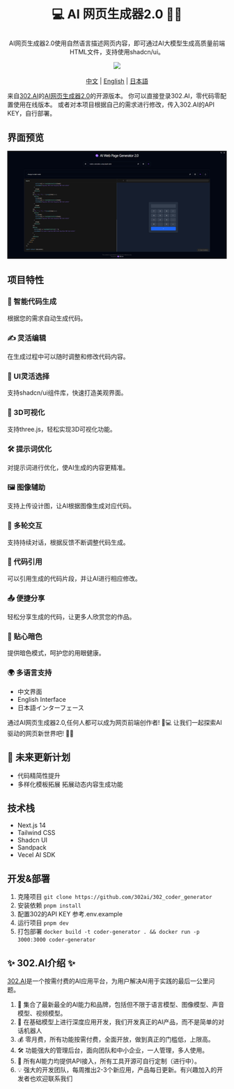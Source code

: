 # <p align="center"> 💻 AI 网页生成器2.0 🚀✨</p>

<p align="center">AI网页生成器2.0使用自然语言描述网页内容，即可通过AI大模型生成高质量前端HTML文件，支持使用shadcn/ui。</p>

<p align="center"><a href="https://302.ai/tools/word/" target="blank"><img src="https://file.302ai.cn/gpt/imgs/badge/21212.png" /></a></p >

<p align="center"><a href="README zh.md">中文</a> | <a href="README.md">English</a> | <a href="README_ja.md">日本語</a></p>


来自[302.AI](https://302.ai)的[AI网页生成器2.0](https://302.ai/tools/coder/)的开源版本。
你可以直接登录302.AI，零代码零配置使用在线版本。
或者对本项目根据自己的需求进行修改，传入302.AI的API KEY，自行部署。


## 界面预览
![界面预览](docs/preview.png)

## 项目特性
### 🤖 智能代码生成
  根据您的需求自动生成代码。
### ✍️ 灵活编辑
  在生成过程中可以随时调整和修改代码内容。
### 🎨 UI灵活选择
  支持shadcn/ui组件库，快速打造美观界面。
### 🌟 3D可视化
  支持three.js，轻松实现3D可视化功能。
### 🛠️ 提示词优化
  对提示词进行优化，使AI生成的内容更精准。
### 🖼️ 图像辅助
  支持上传设计图，让AI根据图像生成对应代码。
### 💬 多轮交互
  支持持续对话，根据反馈不断调整代码生成。
### 🔗 代码引用
  可以引用生成的代码片段，并让AI进行相应修改。
### 📤 便捷分享
  轻松分享生成的代码，让更多人欣赏您的作品。
### 🌙 贴心暗色
  提供暗色模式，呵护您的用眼健康。
### 🌍 多语言支持
  - 中文界面
  - English Interface
  - 日本語インターフェース

通过AI网页生成器2.0,任何人都可以成为网页前端创作者! 🎉💻 让我们一起探索AI驱动的网页新世界吧! 🌟🚀

## 🚩 未来更新计划
- 代码精简性提升
- 多样化模板拓展
  拓展动态内容生成功能
  
## 技术栈
- Next.js 14
- Tailwind CSS
- Shadcn UI
- Sandpack
- Vecel AI SDK

## 开发&部署
1. 克隆项目 `git clone https://github.com/302ai/302_coder_generator`
2. 安装依赖 `pnpm install`
3. 配置302的API KEY 参考.env.example
4. 运行项目 `pnpm dev`
5. 打包部署 `docker build -t coder-generator . && docker run -p 3000:3000 coder-generator`


## ✨ 302.AI介绍 ✨
[302.AI](https://302.ai)是一个按需付费的AI应用平台，为用户解决AI用于实践的最后一公里问题。
1. 🧠 集合了最新最全的AI能力和品牌，包括但不限于语言模型、图像模型、声音模型、视频模型。
2. 🚀 在基础模型上进行深度应用开发，我们开发真正的AI产品，而不是简单的对话机器人
3. 💰 零月费，所有功能按需付费，全面开放，做到真正的门槛低，上限高。
4. 🛠 功能强大的管理后台，面向团队和中小企业，一人管理，多人使用。
5. 🔗 所有AI能力均提供API接入，所有工具开源可自行定制（进行中）。
6. 💡 强大的开发团队，每周推出2-3个新应用，产品每日更新。有兴趣加入的开发者也欢迎联系我们
